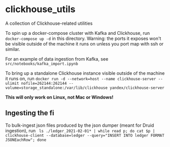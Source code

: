 # clickhouse_utils
A collection of Clickhouse-related utilities

To spin up a docker-compose cluster with Kafka and Clickhouse, run `docker-compose up -d` in this directory. 
Warning: the ports it exposes won't be visible outside of the machine it runs on unless you port map with ssh or similar.

For an example of data ingestion from Kafka, see `src/notebooks/kafka_import.ipynb`

To bring up a standalone Clickhouse instance visible outside of the machine it runs on, run 
`docker run -d --network=host --name clickhouse-server --ulimit nofile=262144:262144 --volume=storage_standalone:/var/lib/clickhouse yandex/clickhouse-server`

**This will only work on Linux, not Mac or Windows!**

## Ingesting the fi
To bulk-ingest json files produced by the json dumper (meant for Druid ingestion), run
` ls ./ledger_2021-02-01* | while read p; do cat $p | clickhouse-client --database=ledger --query="INSERT INTO ledger FORMAT JSONEachRow"; done`